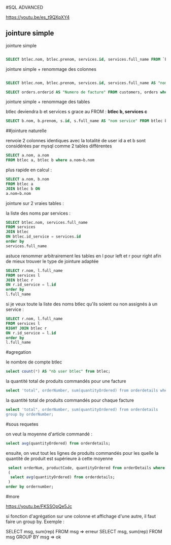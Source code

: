 #SQL ADVANCED

https://youtu.be/es_t9QXpXY4

## jointure simple

jointure simple

```sql

SELECT btlec.nom, btlec.prenom, services.id, services.full_name FROM `btlec`, services where btlec.id_service=services.id;

```


jointure simple + renommage des colonnes
```sql

SELECT btlec.nom, btlec.prenom, services.id, services.full_name AS "nom service" FROM `btlec`, services where btlec.id_service=services.id

SELECT orders.orderid AS "Numero de facture" FROM customers, orders where customers.customerid=orders.customerid;

```

jointure simple + renommage des tables

btlec deviendra b et services s grace au FROM : **btlec b, services c**


```sql
SELECT b.nom, b.prenom, s.id, s.full_name AS "nom service" FROM btlec b, services s where b.id_service=s.id
```

##jointure naturelle


renvoie 2 colonnes identiques avec la totalité de user id
a et b sont considérées par mysql comme 2 tables différentes


```sql
SELECT a.nom, a.nom
FROM btlec a, btlec b where a.nom=b.nom
```



plus rapide en calcul :
```sql
SELECT a.nom, b.nom
FROM btlec a
JOIN btlec b ON 
a.nom=b.nom
```



jointure sur 2 vraies tables :

la liste des noms par services :



```sql
SELECT btlec.nom, services.full_name 
FROM services 
JOIN btlec
ON btlec.id_service = services.id
order by 
services.full_name 
```



astuce renommer arbitrairement les tables en l pour left et r pour right afin de mieux trouver le type de jointure adaptée



```sql
SELECT r.nom, l.full_name 
FROM services l 
JOIN btlec r
ON r.id_service = l.id
order by 
l.full_name
```



si je veux toute la liste des noms btlec qu'ils soient ou non assignés à un service :



```sql
SELECT r.nom, l.full_name 
FROM services l 
RIGHT JOIN btlec r
ON r.id_service = l.id
order by 
l.full_name
```




#agregation

le nombre de compte btlec


```sql
select count(*) AS "nb user btlec" from btlec;
```




la quantité total de produits commandés pour une facture



```sql
select 'total", orderNumber, sum(quantityOrdered) from orderdetails where ordernumber= 10100;
```



la quantité total de produits commandés pour chaque facture



```sql
select 'total", orderNumber, sum(quantityOrdered) from orderdetails 
group by orderNumber;
```




#sous requetes

on veut la moyenne d'article commandé :


```sql
select avg(quantityOrdered) from orderdetails;
```
 ensuite, on veut tout les lignes de produits commandés pour les quelle la quantité de produit est supérieure à cette moyenne
 
 


```sql
 select orderNum, productCode, quantityOrdered from orderDetails where quantityOrdered >
 (
  select avg(quantityOrdered) from orderdetails;
 )
order by ordernumber;

```

#more

https://youtu.be/FKSSOpQe5Jc


si fonction d'agrégation sur une colonne et affichage d'une autre, il faut faire un group by. Exemple :

SELECT msg, sum(rep) FROM msg => erreur
SELECT msg, sum(rep) FROM msg GROUP BY msg => ok






